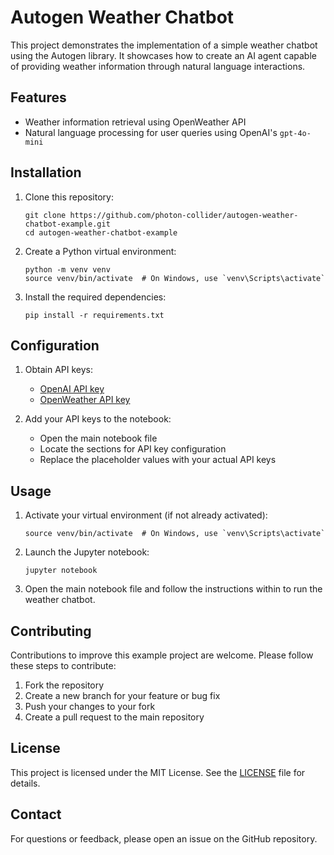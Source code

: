 # Autogen Weather Chatbot

This project demonstrates the implementation of a simple weather chatbot using the Autogen library. It showcases how to create an AI agent capable of providing weather information through natural language interactions.

## Features

- Weather information retrieval using OpenWeather API
- Natural language processing for user queries using OpenAI's `gpt-4o-mini`

## Installation

1. Clone this repository:
   ```
   git clone https://github.com/photon-collider/autogen-weather-chatbot-example.git
   cd autogen-weather-chatbot-example
   ```

2. Create a Python virtual environment:
   ```
   python -m venv venv
   source venv/bin/activate  # On Windows, use `venv\Scripts\activate`
   ```

3. Install the required dependencies:
   ```
   pip install -r requirements.txt
   ```

## Configuration

1. Obtain API keys:
   - [OpenAI API key](https://platform.openai.com/docs/quickstart/step-2-set-up-your-api-key)
   - [OpenWeather API key](https://openweathermap.org/one-call-transfer#how)

2. Add your API keys to the notebook:
   - Open the main notebook file
   - Locate the sections for API key configuration
   - Replace the placeholder values with your actual API keys

## Usage

1. Activate your virtual environment (if not already activated):
   ```
   source venv/bin/activate  # On Windows, use `venv\Scripts\activate`
   ```

2. Launch the Jupyter notebook:
   ```
   jupyter notebook
   ```

3. Open the main notebook file and follow the instructions within to run the weather chatbot.

## Contributing

Contributions to improve this example project are welcome. Please follow these steps to contribute:

1. Fork the repository
2. Create a new branch for your feature or bug fix
3. Push your changes to your fork
4. Create a pull request to the main repository

## License

This project is licensed under the MIT License. See the [LICENSE](LICENSE) file for details.

## Contact

For questions or feedback, please open an issue on the GitHub repository.